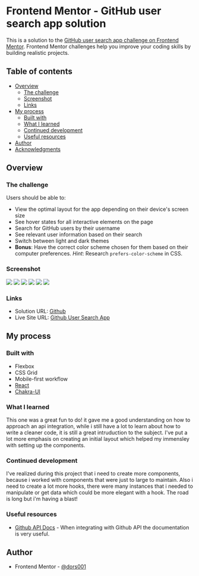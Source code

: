 # Frontend Mentor - GitHub user search app solution

This is a solution to the [GitHub user search app challenge on Frontend Mentor](https://www.frontendmentor.io/challenges/github-user-search-app-Q09YOgaH6). Frontend Mentor challenges help you improve your coding skills by building realistic projects.

## Table of contents

- [Overview](#overview)
  - [The challenge](#the-challenge)
  - [Screenshot](#screenshot)
  - [Links](#links)
- [My process](#my-process)
  - [Built with](#built-with)
  - [What I learned](#what-i-learned)
  - [Continued development](#continued-development)
  - [Useful resources](#useful-resources)
- [Author](#author)
- [Acknowledgments](#acknowledgments)

## Overview

### The challenge

Users should be able to:

- View the optimal layout for the app depending on their device's screen size
- See hover states for all interactive elements on the page
- Search for GitHub users by their username
- See relevant user information based on their search
- Switch between light and dark themes
- **Bonus**: Have the correct color scheme chosen for them based on their computer preferences. _Hint_: Research `prefers-color-scheme` in CSS.

### Screenshot

![](/screenshot-mobile-dark.png)
![](/screenshot-mobile-light.png)
![](/screenshot-tablet-dark.png)
![](/screenshot-tablet-light.png)
![](/screenshot-desktop-dark.png)
![](/screenshot-desktop-light.png)

### Links

- Solution URL: [Github](https://github.com/dors001/github-user-search-app)
- Live Site URL: [Github User Search App](https://github-user-search-app-lac-pi.vercel.app/)

## My process

### Built with

- Flexbox
- CSS Grid
- Mobile-first workflow
- [React](https://reactjs.org/)
- [Chakra-UI](https://chakra-ui.com/)

### What I learned

This one was a great fun to do! it gave me a good understanding on how to approach an api integration, while i still have a lot to learn about how to write a cleaner code, it is still a great intruduction to the subject.
I've put a lot more emphasis on creating an initial layout which helped my immensley with setting up the components.

### Continued development

I've realized during this project that i need to create more components, because i worked with components that were just to large to maintain.
Also i need to create a lot more hooks, there were many instances that i needed to manipulate or get data which could be more elegant with a hook.
The road is long but i'm having a blast!

### Useful resources

- [Github API Docs](https://docs.github.com/) - When integrating with Github API the documentation is very useful.

## Author

- Frontend Mentor - [@dors001](https://www.frontendmentor.io/profile/dors001)
